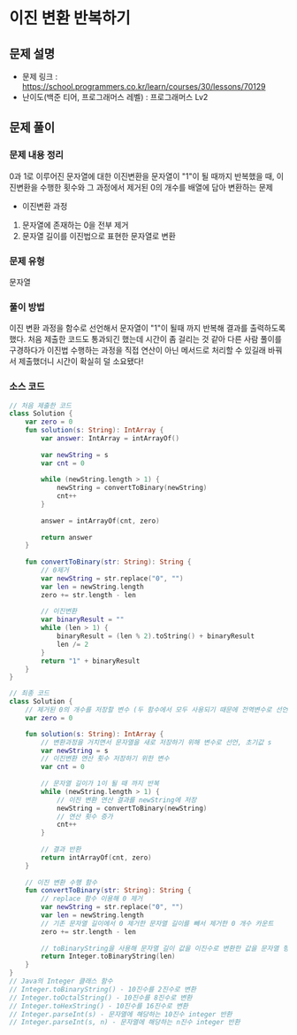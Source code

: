 # 이진 변환 반복하기

## 문제 설명
- 문제 링크 : https://school.programmers.co.kr/learn/courses/30/lessons/70129
- 난이도(백준 티어, 프로그래머스 레벨) : 프로그래머스 Lv2


## 문제 풀이

### 문제 내용 정리
0과 1로 이루어진 문자열에 대한 이진변환을 문자열이 "1"이 될 때까지 반복했을 때, 이진변환을 수행한 횟수와 그 과정에서 제거된 0의 개수를 배열에 담아 변환하는 문제
- 이진변환 과정
1. 문자열에 존재하는 0을 전부 제거
2. 문자열 길이를 이진법으로 표현한 문자열로 변환

### 문제 유형
문자열

### 풀이 방법
이진 변환 과정을 함수로 선언해서 문자열이 "1"이 될때 까지 반복해 결과를 출력하도록 했다.
처음 제출한 코드도 통과되긴 했는데 시간이 좀 걸리는 것 같아 다른 사람 풀이를 구경하다가 이진법 수행하는 과정을 직접 연산이 아닌 메서드로 처리할 수 있길래 바꿔서 제출했더니 시간이 확실히 덜 소요됐다!


### 소스 코드
```kotlin
// 처음 제출한 코드
class Solution {
    var zero = 0
    fun solution(s: String): IntArray {
        var answer: IntArray = intArrayOf()
        
        var newString = s
        var cnt = 0
        
        while (newString.length > 1) {
            newString = convertToBinary(newString)
            cnt++
        }
        
        answer = intArrayOf(cnt, zero)
        
        return answer
    }
    
    fun convertToBinary(str: String): String {
        // 0제거
        var newString = str.replace("0", "")
        var len = newString.length
        zero += str.length - len
        
        // 이진변환
        var binaryResult = ""
        while (len > 1) {
            binaryResult = (len % 2).toString() + binaryResult
            len /= 2
        }
        return "1" + binaryResult
    }
}
```

```kotlin
// 최종 코드
class Solution {
    // 제거된 0의 개수를 저장할 변수 (두 함수에서 모두 사용되기 때문에 전역변수로 선언)
    var zero = 0

    fun solution(s: String): IntArray {
        // 변환과정을 거치면서 문자열을 새로 저장하기 위해 변수로 선언, 초기값 s
        var newString = s
        // 이진변환 연산 횟수 저장하기 위한 변수
        var cnt = 0
        
        // 문자열 길이가 1이 될 때 까지 반복
        while (newString.length > 1) {
            // 이진 변환 연산 결과를 newString에 저장
            newString = convertToBinary(newString)
            // 연산 횟수 증가
            cnt++
        }
        
        // 결과 반환
        return intArrayOf(cnt, zero)
    }
    
    // 이진 변환 수행 함수
    fun convertToBinary(str: String): String {
        // replace 함수 이용해 0 제거
        var newString = str.replace("0", "")
        var len = newString.length
        // 기존 문자열 길이에서 0 제거한 문자열 길이를 빼서 제거한 0 개수 카운트
        zero += str.length - len
        
        // toBinaryString을 사용해 문자열 길이 값을 이진수로 변환한 값을 문자열 형태로 반환함
        return Integer.toBinaryString(len)
    }
}
// Java의 Integer 클래스 함수
// Integer.toBinaryString() - 10진수를 2진수로 변환
// Integer.toOctalString() - 10진수를 8진수로 변환
// Integer.toHexString() - 10진수를 16진수로 변환
// Integer.parseInt(s) - 문자열에 해당하는 10진수 integer 반환
// Integer.parseInt(s, n) - 문자열에 해당하는 n진수 integer 반환
```